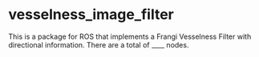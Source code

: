 vesselness_image_filter
=======================

This is a package for ROS that implements a Frangi Vesselness Filter with directional information.
There are a total of ____ nodes.
